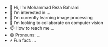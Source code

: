 - 👋 Hi, I’m Mohammad Reza Bahrami
- 👀 I’m interested in ...
- 🌱 I’m currently learning image processing
- 💞️ I’m looking to collaborate on computer vision 
- 📫 How to reach me ...
- 😄 Pronouns: ...
- ⚡ Fun fact: ...

<!---
mrbahrami1982/mrbahrami1982 is a ✨ special ✨ repository because its `README.md` (this file) appears on your GitHub profile.
You can click the Preview link to take a look at your changes.
--->
